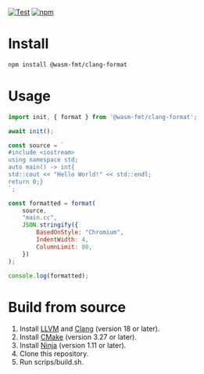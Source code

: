 [![Test](https://github.com/wasm-fmt/clang-format/actions/workflows/test.yml/badge.svg)](https://github.com/wasm-fmt/clang-format/actions/workflows/test.yml)
[![npm](https://img.shields.io/npm/v/@wasm-fmt/clang-format)](https://www.npmjs.com/package/@wasm-fmt/clang-format)

# Install

```bash
npm install @wasm-fmt/clang-format
```

# Usage

```JavaScript
import init, { format } from '@wasm-fmt/clang-format';

await init();

const source = `
#include <iostream>
using namespace std;
auto main() -> int{
std::cout << "Hello World!" << std::endl;
return 0;}
`;

const formatted = format(
    source,
    "main.cc",
    JSON.stringify({
        BasedOnStyle: "Chromium",
        IndentWidth: 4,
        ColumnLimit: 80,
    })
);

console.log(formatted);
```

# Build from source

1. Install [LLVM](https://llvm.org/docs/GettingStarted.html) and [Clang](https://clang.llvm.org/get_started.html) (version 18 or later).
2. Install [CMake](https://cmake.org/download/) (version 3.27 or later).
3. Install [Ninja](https://ninja-build.org/) (version 1.11 or later).
4. Clone this repository.
5. Run scrips/build.sh.
